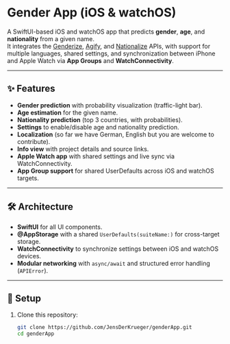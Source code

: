 # Gender App (iOS & watchOS)

A SwiftUI-based iOS and watchOS app that predicts **gender**, **age**, and **nationality** from a given name.  
It integrates the [Genderize](https://genderize.io), [Agify](https://agify.io), and [Nationalize](https://nationalize.io) APIs, with support for multiple languages, shared settings, and synchronization between iPhone and Apple Watch via **App Groups** and **WatchConnectivity**.

---

## ✨ Features

- **Gender prediction** with probability visualization (traffic-light bar).
- **Age estimation** for the given name.
- **Nationality prediction** (top 3 countries, with probabilities).
- **Settings** to enable/disable age and nationality prediction.
- **Localization** (so far we have German, English but you are welcome to contribute).
- **Info view** with project details and source links.
- **Apple Watch app** with shared settings and live sync via WatchConnectivity.
- **App Group support** for shared UserDefaults across iOS and watchOS targets.

---

## 🛠 Architecture

- **SwiftUI** for all UI components.
- **@AppStorage** with a shared `UserDefaults(suiteName:)` for cross-target storage.
- **WatchConnectivity** to synchronize settings between iOS and watchOS devices.
- **Modular networking** with `async/await` and structured error handling (`APIError`).

---

## 🔧 Setup

1. Clone this repository:
   ```bash
   git clone https://github.com/JensDerKrueger/genderApp.git
   cd genderApp
